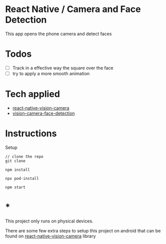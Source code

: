 # React Native / Camera and Face Detection

This app opens the phone camera and detect faces

# Todos

- [ ] Track in a effective way the square over the face
- [ ] try to apply a more smooth animation

# Tech applied

- [react-native-vision-camera](https://mrousavy.com/react-native-vision-camera/docs/guides)
- [vision-camera-face-detection](https://github.com/rodgomesc/vision-camera-face-detector)

# Instructions

Setup

```
// clone the repo
git clone

npm install
```

```
npx pod-install
```

```
npm start
```

# \*

This project only runs on physical devices.

There are some few extra steps to setup this project on android that can be found on [react-native-vision-camera](https://mrousavy.com/react-native-vision-camera/docs/guides) library

